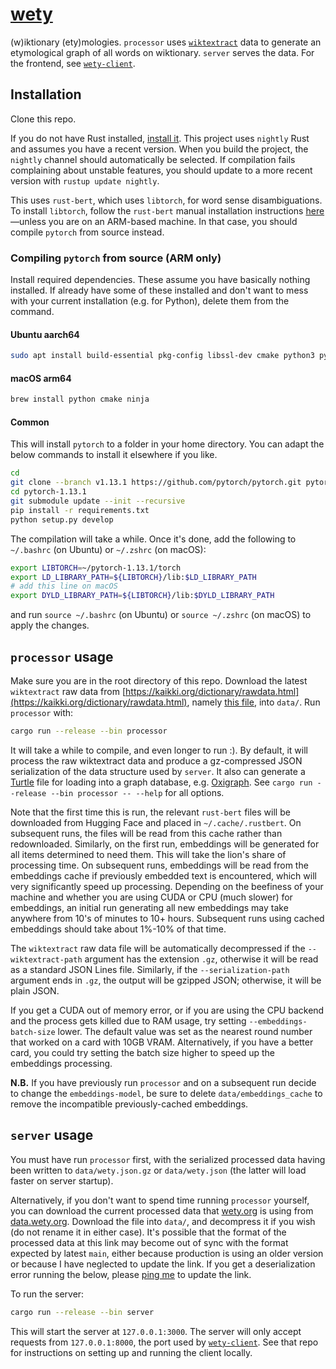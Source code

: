 # [wety](https://www.wety.org/)
(w)iktionary (ety)mologies. `processor` uses [`wiktextract`](https://github.com/tatuylonen/wiktextract) data to generate an etymological graph of all words on wiktionary. `server` serves the data. For the frontend, see [`wety-client`](https://github.com/jmviz/wety-client).

## Installation
Clone this repo.

If you do not have Rust installed, [install it](https://www.rust-lang.org/tools/install). This project uses `nightly` Rust and assumes you have a recent version. When you build the project, the `nightly` channel should automatically be selected. If compilation fails complaining about unstable features, you should update to a more recent version with `rustup update nightly`.

This uses `rust-bert`, which uses `libtorch`, for word sense disambiguations. To install `libtorch`, follow the `rust-bert` manual installation instructions [here](https://crates.io/crates/rust-bert/0.20.0#manual-installation-recommended)—unless you are on an ARM-based machine. In that case, you should compile `pytorch` from source instead.

### Compiling `pytorch` from source (ARM only)
Install required dependencies. These assume you have basically nothing installed. If already have some of these installed and don't want to mess with your current installation (e.g. for Python), delete them from the command.

#### Ubuntu aarch64
```bash
sudo apt install build-essential pkg-config libssl-dev cmake python3 python3-pip python-is-python3 ninja-build
```

#### macOS arm64
```bash
brew install python cmake ninja
```

#### Common
This will install `pytorch` to a folder in your home directory. You can adapt the below commands to install it elsewhere if you like.

```bash
cd
git clone --branch v1.13.1 https://github.com/pytorch/pytorch.git pytorch-1.13.1
cd pytorch-1.13.1
git submodule update --init --recursive
pip install -r requirements.txt
python setup.py develop
```

The compilation will take a while. Once it's done, add the following to `~/.bashrc` (on Ubuntu) or `~/.zshrc` (on macOS):

```bash
export LIBTORCH=~/pytorch-1.13.1/torch
export LD_LIBRARY_PATH=${LIBTORCH}/lib:$LD_LIBRARY_PATH
# add this line on macOS
export DYLD_LIBRARY_PATH=${LIBTORCH}/lib:$DYLD_LIBRARY_PATH
```

and run `source ~/.bashrc` (on Ubuntu) or `source ~/.zshrc` (on macOS) to apply the changes.

## `processor` usage
Make sure you are in the root directory of this repo. Download the latest `wiktextract` raw data from [https://kaikki.org/dictionary/rawdata.html](https://kaikki.org/dictionary/rawdata.html), namely [this file](https://kaikki.org/dictionary/raw-wiktextract-data.json.gz), into `data/`. Run `processor` with:

```bash
cargo run --release --bin processor
```

It will take a while to compile, and even longer to run :). By default, it will process the raw wiktextract data and produce a gz-compressed JSON serialization of the data structure used by `server`. It also can generate a [Turtle](https://www.w3.org/TR/turtle/) file for loading into a graph database, e.g. [Oxigraph](https://github.com/oxigraph/oxigraph). See `cargo run --release --bin processor -- --help` for all options. 

Note that the first time this is run, the relevant `rust-bert` files will be downloaded from Hugging Face and placed in `~/.cache/.rustbert`. On subsequent runs, the files will be read from this cache rather than redownloaded. Similarly, on the first run, embeddings will be generated for all items determined to need them. This will take the lion's share of processing time. On subsequent runs, embeddings will be read from the embeddings cache if previously embedded text is encountered, which will very significantly speed up processing. Depending on the beefiness of your machine and whether you are using CUDA or CPU (much slower) for embeddings, an initial run generating all new embeddings may take anywhere from 10's of minutes to 10+ hours. Subsequent runs using cached embeddings should take about 1%-10% of that time. 

The `wiktextract` raw data file will be automatically decompressed if the `--wiktextract-path` argument has the extension `.gz`, otherwise it will be read as a standard JSON Lines file. Similarly, if the `--serialization-path` argument ends in `.gz`, the output will be gzipped JSON; otherwise, it will be plain JSON.

If you get a CUDA out of memory error, or if you are using the CPU backend and the process gets killed due to RAM usage, try setting `--embeddings-batch-size` lower. The default value was set as the nearest round number that worked on a card with 10GB VRAM. Alternatively, if you have a better card, you could try setting the batch size higher to speed up the embeddings processing. 

**N.B.** If you have previously run `processor` and on a subsequent run decide to change the `embeddings-model`, be sure to delete `data/embeddings_cache` to remove the incompatible previously-cached embeddings.

## `server` usage
You must have run `processor` first, with the serialized processed data having been written to `data/wety.json.gz` or `data/wety.json` (the latter will load faster on server startup).

Alternatively, if you don't want to spend time running `processor` yourself, you can download the current processed data that [wety.org](https://www.wety.org) is using from [data.wety.org](http://data.wety.org/). Download the file into `data/`, and decompress it if you wish (do not rename it in either case). It's possible that the format of the processed data at this link may become out of sync with the format expected by latest `main`, either because production is using an older version or because I have neglected to update the link. If you get a deserialization error running the below, please [ping me](jmviz@jmviz.dev) to update the link.

To run the server:

```bash
cargo run --release --bin server
```

This will start the server at `127.0.0.1:3000`. The server will only accept requests from `127.0.0.1:8000`, the port used by [`wety-client`](https://github.com/jmviz/wety-client). See that repo for instructions on setting up and running the client locally.